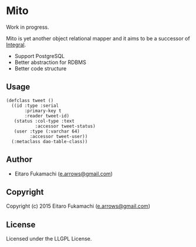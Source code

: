 # Mito

Work in progress.

Mito is yet another object relational mapper and it aims to be a successor of [Integral](https://github.com/fukamachi/integral).

* Support PostgreSQL
* Better abstraction for RDBMS
* Better code structure

## Usage

```common-lisp
(defclass tweet ()
  ((id :type :serial
       :primary-key t
       :reader tweet-id)
   (status :col-type :text
           :accessor tweet-status)
   (user :type (:varchar 64)
         :accessor tweet-user))
  (:metaclass dao-table-class))
```

## Author

* Eitaro Fukamachi (e.arrows@gmail.com)

## Copyright

Copyright (c) 2015 Eitaro Fukamachi (e.arrows@gmail.com)

## License

Licensed under the LLGPL License.
